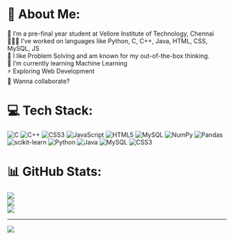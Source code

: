 # 💫 About Me:
🔭 I’m a pre-final year student at Vellore Institute of Technology, Chennai<br>👨🏻‍💻 I’ve worked on languages like Python, C, C++, Java, HTML, CSS, MySQL, JS<br>💭 I like Problem Solving and am known for my out-of-the-box thinking.<br>🌱 I’m currently learning Machine Learning <br>⚡ Exploring Web Development<br>🤝 Wanna collaborate? 


# 💻 Tech Stack:
![C](https://img.shields.io/badge/c-%2300599C.svg?style=flat&logo=c&logoColor=white) ![C++](https://img.shields.io/badge/c++-%2300599C.svg?style=flat&logo=c%2B%2B&logoColor=white) ![CSS3](https://img.shields.io/badge/css3-%231572B6.svg?style=flat&logo=css3&logoColor=white) ![JavaScript](https://img.shields.io/badge/javascript-%23323330.svg?style=flat&logo=javascript&logoColor=%23F7DF1E) ![HTML5](https://img.shields.io/badge/html5-%23E34F26.svg?style=flat&logo=html5&logoColor=white) ![MySQL](https://img.shields.io/badge/mysql-%2300f.svg?style=flat&logo=mysql&logoColor=white) ![NumPy](https://img.shields.io/badge/numpy-%23013243.svg?style=flat&logo=numpy&logoColor=white) ![Pandas](https://img.shields.io/badge/pandas-%23150458.svg?style=flat&logo=pandas&logoColor=white) ![scikit-learn](https://img.shields.io/badge/scikit--learn-%23F7931E.svg?style=flat&logo=scikit-learn&logoColor=white) ![Python](https://img.shields.io/badge/python-3670A0?style=flat&logo=python&logoColor=ffdd54) ![Java](https://img.shields.io/badge/java-%23ED8B00.svg?style=flat&logo=java&logoColor=white) ![MySQL](https://img.shields.io/badge/mysql-%2300f.svg?style=flat&logo=mysql&logoColor=white) ![CSS3](https://img.shields.io/badge/css3-%231572B6.svg?style=flat&logo=css3&logoColor=white)
# 📊 GitHub Stats:
![](https://github-readme-stats.vercel.app/api?username=Dhanush-Mohan&theme=city_light&hide_border=false&include_all_commits=true&count_private=true)<br/>
![](https://github-readme-streak-stats.herokuapp.com/?user=Dhanush-Mohan&theme=city_light&hide_border=false)<br/>
![](https://github-readme-stats.vercel.app/api/top-langs/?username=Dhanush-Mohan&theme=city_light&hide_border=false&include_all_commits=true&count_private=true&layout=compact)

---
[![](https://visitcount.itsvg.in/api?id=Dhanush-Mohan&icon=0&color=0)](https://visitcount.itsvg.in)

<!-- Proudly created with GPRM ( https://gprm.itsvg.in ) -->